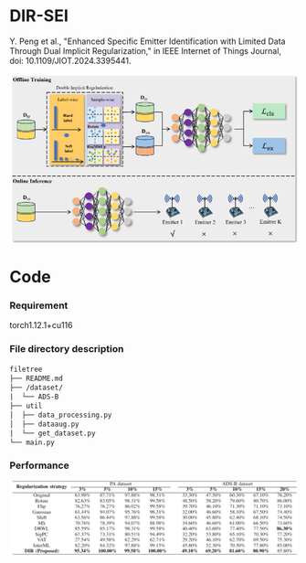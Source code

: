 # DIR-SEI
Y. Peng et al., "Enhanced Specific Emitter Identification with Limited Data Through Dual Implicit Regularization," in IEEE Internet of Things Journal, doi: 10.1109/JIOT.2024.3395441.

![Image text](https://github.com/BeechburgPieStar/DIR-SEI/blob/main/img/%E5%BE%AE%E4%BF%A1%E5%9B%BE%E7%89%87_20240513151514.png)

# Code

### Requirement

torch1.12.1+cu116

### File directory description

```
filetree 
├── README.md
├── /dataset/
|  └── ADS-B
├── util
│  ├── data_processing.py
│  ├── dataaug.py
|  └── get_dataset.py
└── main.py

```

### Performance

![image](https://github.com/BeechburgPieStar/DIR-SEI/blob/main/img/%E5%BE%AE%E4%BF%A1%E5%9B%BE%E7%89%87_20240513151618.png)

